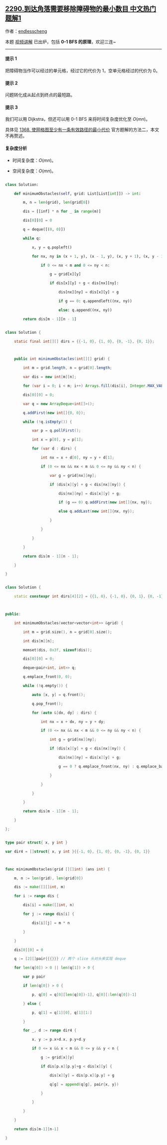 ## [2290.到达角落需要移除障碍物的最小数目 中文热门题解1](https://leetcode.cn/problems/minimum-obstacle-removal-to-reach-corner/solutions/100000/0-1-bfs-by-endlesscheng-4pjt)

作者：[endlesscheng](https://leetcode.cn/u/endlesscheng)

本题 [视频讲解](https://www.bilibili.com/video/BV1iF41157dG) 已出炉，包括 **0-1 BFS 的原理**，欢迎三连~

---

#### 提示 1

把障碍物当作可以经过的单元格，经过它的代价为 $1$，空单元格经过的代价为 $0$。

#### 提示 2

问题转化成从起点到终点的最短路。

#### 提示 3

我们可以用 Dijkstra，但还可以用 0-1 BFS 来将时间复杂度优化至 $O(mn)$。

具体见 [1368. 使网格图至少有一条有效路径的最小代价](https://leetcode.cn/problems/minimum-cost-to-make-at-least-one-valid-path-in-a-grid/) 官方题解的方法二，本文不再赘述。

#### 复杂度分析

- 时间复杂度：$O(mn)$。
- 空间复杂度：$O(mn)$。

```Python [sol1-Python3]
class Solution:
    def minimumObstacles(self, grid: List[List[int]]) -> int:
        m, n = len(grid), len(grid[0])
        dis = [[inf] * n for _ in range(m)]
        dis[0][0] = 0
        q = deque([(0, 0)])
        while q:
            x, y = q.popleft()
            for nx, ny in (x + 1, y), (x - 1, y), (x, y + 1), (x, y - 1):
                if 0 <= nx < m and 0 <= ny < n:
                    g = grid[x][y]
                    if dis[x][y] + g < dis[nx][ny]:
                        dis[nx][ny] = dis[x][y] + g
                        if g == 0: q.appendleft((nx, ny))
                        else: q.append((nx, ny))
        return dis[m - 1][n - 1]
```

```java [sol1-Java]
class Solution {
    static final int[][] dirs = {{-1, 0}, {1, 0}, {0, -1}, {0, 1}};

    public int minimumObstacles(int[][] grid) {
        int m = grid.length, n = grid[0].length;
        var dis = new int[m][n];
        for (var i = 0; i < m; i++) Arrays.fill(dis[i], Integer.MAX_VALUE);
        dis[0][0] = 0;
        var q = new ArrayDeque<int[]>();
        q.addFirst(new int[]{0, 0});
        while (!q.isEmpty()) {
            var p = q.pollFirst();
            int x = p[0], y = p[1];
            for (var d : dirs) {
                int nx = x + d[0], ny = y + d[1];
                if (0 <= nx && nx < m && 0 <= ny && ny < n) {
                    var g = grid[nx][ny];
                    if (dis[x][y] + g < dis[nx][ny]) {
                        dis[nx][ny] = dis[x][y] + g;
                        if (g == 0) q.addFirst(new int[]{nx, ny});
                        else q.addLast(new int[]{nx, ny});
                    }
                }
            }
        }
        return dis[m - 1][n - 1];
    }
}
```

```C++ [sol1-C++]
class Solution {
    static constexpr int dirs[4][2] = {{1, 0}, {-1, 0}, {0, 1}, {0, -1}};

public:
    int minimumObstacles(vector<vector<int>> &grid) {
        int m = grid.size(), n = grid[0].size();
        int dis[m][n];
        memset(dis, 0x3f, sizeof(dis));
        dis[0][0] = 0;
        deque<pair<int, int>> q;
        q.emplace_front(0, 0);
        while (!q.empty()) {
            auto [x, y] = q.front();
            q.pop_front();
            for (auto &[dx, dy] : dirs) {
                int nx = x + dx, ny = y + dy;
                if (0 <= nx && nx < m && 0 <= ny && ny < n) {
                    int g = grid[nx][ny];
                    if (dis[x][y] + g < dis[nx][ny]) {
                        dis[nx][ny] = dis[x][y] + g;
                        g == 0 ? q.emplace_front(nx, ny) : q.emplace_back(nx, ny);
                    }
                }
            }
        }
        return dis[m - 1][n - 1];
    }
};
```

```go [sol1-Go]
type pair struct{ x, y int }
var dir4 = []struct{ x, y int }{{-1, 0}, {1, 0}, {0, -1}, {0, 1}}

func minimumObstacles(grid [][]int) (ans int) {
	m, n := len(grid), len(grid[0])
	dis := make([][]int, m)
	for i := range dis {
		dis[i] = make([]int, n)
		for j := range dis[i] {
			dis[i][j] = m * n
		}
	}
	dis[0][0] = 0
	q := [2][]pair{{{}}} // 两个 slice 头对头来实现 deque
	for len(q[0]) > 0 || len(q[1]) > 0 {
		var p pair
		if len(q[0]) > 0 {
			p, q[0] = q[0][len(q[0])-1], q[0][:len(q[0])-1]
		} else {
			p, q[1] = q[1][0], q[1][1:]
		}
		for _, d := range dir4 {
			x, y := p.x+d.x, p.y+d.y
			if 0 <= x && x < m && 0 <= y && y < n {
				g := grid[x][y]
				if dis[p.x][p.y]+g < dis[x][y] {
					dis[x][y] = dis[p.x][p.y] + g
					q[g] = append(q[g], pair{x, y})
				}
			}
		}
	}
	return dis[m-1][n-1]
}
```

